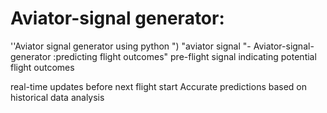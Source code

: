 # Aviator-signal generator:
''Aviator signal generator using python ")
"aviator signal "-
Aviator-signal-generator :predicting flight outcomes"
pre-flight signal indicating potential flight outcomes 

real-time updates before next flight start
Accurate predictions based on historical data analysis 
